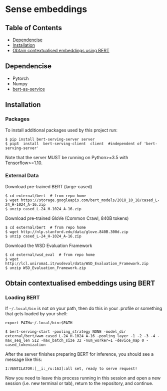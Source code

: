 # Sense embeddings

## Table of Contents

   * [Dependencise](#dependencise)
   * [Installation](#installation)
   * [Obtain contextualised embeddings using BERT](#obtain-contextualised-embeddings-using-BERT)

## Dependencise
- Pytorch
- Numpy
- [bert-as-service](https://github.com/hanxiao/bert-as-service)

## Installation
### Packages
To install additional packages used by this project run:
```
$ pip install bert-serving-server server 
$ pip3  install  bert-serving-client  client  #independent of 'bert-serving-server'
```
Note that the server MUST be running on Python>=3.5 with Tensorflow>=1.10.
### External Data
Download pre-trained BERT (large-cased)
```
$ cd external/bert  # from repo home
$ wget https://storage.googleapis.com/bert_models/2018_10_18/cased_L-24_H-1024_A-16.zip
$ unzip cased_L-24_H-1024_A-16.zip
```
Download pre-trained GloVe (Common Crawl, 840B tokens)
```
$ cd external/bert  # from repo home
$ wget http://nlp.stanford.edu/data/glove.840B.300d.zip
$ unzip cased_L-24_H-1024_A-16.zip
```

Download the WSD Evaluation Framework
```
$ cd external/wsd_eval  # from repo home
$ wget http://lcl.uniroma1.it/wsdeval/data/WSD_Evaluation_Framework.zip
$ unzip WSD_Evaluation_Framework.zip
```
## Obtain contextualised embeddings using BERT
### Loading BERT
If ```~/.local/bin``` is not on your path, then do this in your .profile or something that gets loaded by your shell:
```
export PATH=~/.local/bin:$PATH
```

```
$ bert-serving-start -pooling_strategy NONE -model_dir external/bert/wwm_cased_L-24_H-1024_A-16 -pooling_layer -1 -2 -3 -4 -max_seq_len 512 -max_batch_size 32 -num_worker=1 -device_map 0 -cased_tokenization
```
After the server finishes preparing BERT for inference, you should see a message like this:
```
I:VENTILATOR:[__i:_ru:163]:all set, ready to serve request!
```

Now you need to leave this process running in this session and open a new session (i.e. new terminal or tab), return to the repository, and continue.
